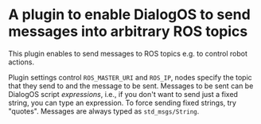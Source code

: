 # A plugin to enable DialogOS to send messages into arbitrary ROS topics

This plugin enables to send messages to ROS topics e.g. to control
robot actions.

Plugin settings control `ROS_MASTER_URI` and `ROS_IP`, nodes specify
the topic that they send to and the message to be sent. Messages 
to be sent can be DialogOS script *expressions*, i.e., if you don't 
want to send just a fixed string, you can type an expression. To force
sending fixed strings, try "quotes".
Messages are always typed as `std_msgs/String`.
